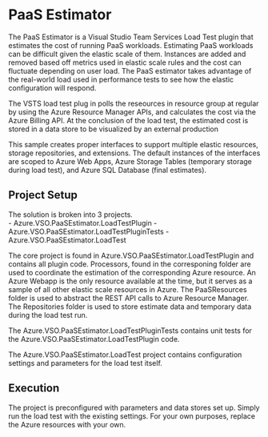 # PaaS Estimator
The PaaS Estimator is a Visual Studio Team Services Load Test plugin that estimates the cost of running PaaS workloads.  Estimating PaaS workloads can be difficult given the elastic scale of them.  Instances are added and removed based off metrics used in elastic scale rules and the cost can fluctuate depending on user load.  The PaaS estimator takes advantage of the real-world load used in performance tests to see how the elastic configuration will respond.

The VSTS load test plug in polls the reseources in resource group at regular by using the Azure Resource Manager APIs, and calculates the cost via the Azure Billing API.  At the conclusion of the load test, the estimated cost is stored in a data store to be visualized by an external production

This sample creates proper interfaces to support multiple elastic resources, storage repositories, and extensions.  The default instances of the interfaces are scoped to Azure Web Apps, Azure Storage Tables (temporary storage during load test), and Azure SQL Database (final estimates).

## Project Setup
The solution is broken into 3 projects.  
    - Azure.VSO.PaaSEstimator.LoadTestPlugin 
    - Azure.VSO.PaaSEstimator.LoadTestPluginTests
    - Azure.VSO.PaaSEstimator.LoadTest

The core project is found in Azure.VSO.PaaSEstimator.LoadTestPlugin and contains all plugin code.  Processors, found in the corresponing folder are used to coordinate the estimation of the corresponding Azure resource.  An Azure Webapp is the only resource available at the time, but it serves as a sample of all other elastic scale resources in Azure.  The PaaSResources folder is used to abstract the REST API calls to Azure Resource Manager.  The Repositories folder is used to store estimate data and temporary data during the load test run.

The Azure.VSO.PaaSEstimator.LoadTestPluginTests contains unit tests for the Azure.VSO.PaaSEstimator.LoadTestPlugin code.

The Azure.VSO.PaaSEstimator.LoadTest project contains configuration settings and parameters for the load test itself.

## Execution
The project is preconfigured with parameters and data stores set up.  Simply run the load test with the existing settings.  For your own purposes, replace the Azure resources with your own.


